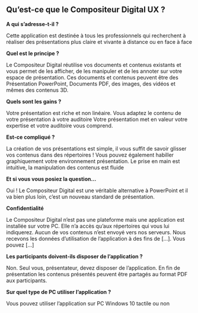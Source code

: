 ## Qu’est-ce que le Compositeur Digital UX ? 
**A qui s’adresse-t-il ?**

Cette application est destinée à tous les professionnels qui recherchent à réaliser des présentations plus claire et vivante à distance ou en face à face


**Quel est le principe ?** 

Le Compositeur Digital réutilise vos documents et contenus existants et vous permet de les afficher, de les manipuler et de les annoter sur votre espace de présentation. 
Ces documents et contenus peuvent être des Présentation PowerPoint, Documents PDF, des images, des vidéos et mêmes des contenus 3D. 

**Quels sont les gains ?**

Votre présentation est riche et non linéaire. Vous adaptez le contenu de votre présentation à votre auditoire 
Votre présentation met en valeur votre expertise et votre auditoire vous comprend. 


**Est-ce compliqué ?**

La création de vos présentations est simple, il vous suffit de savoir glisser vos contenus dans des répertoires ! Vous pouvez également habiller graphiquement votre environnement présentation. 
Le prise en main est intuitive, la manipulation des contenus est fluide


**Et si vous vous posiez la question…** 

Oui !  Le Compositeur Digital est une véritable alternative à PowerPoint et il va bien plus loin, c’est un nouveau standard de présentation. 


**Confidentialité** 

Le Compositeur Digital n’est pas une plateforme mais une application est installée sur votre PC. Elle n’a accès qu’aux répertoires qui vous lui indiquerez. Aucun de vos contenus n’est envoyé vers nos serveurs.
Nous recevons les données d’utilisation de l’application à des fins de […]. Vous pouvez […]


**Les participants doivent-ils disposer de l’application ?**

Non. Seul vous, présentateur, devez disposer de l’application. En fin de présentation les contenus présentés peuvent être partagés au format PDF aux participants. 


**Sur quel type de PC utiliser l’application ?** 

Vous pouvez utiliser l’application sur PC Windows 10 tactile ou non



